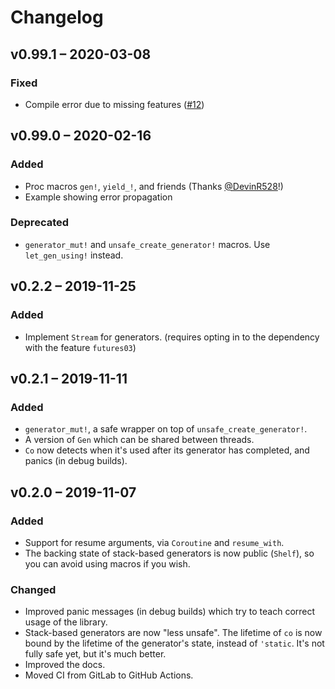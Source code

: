 # Changelog

## v0.99.1 – 2020-03-08

### Fixed

- Compile error due to missing features ([#12](https://github.com/whatisaphone/genawaiter/issues/12))

## v0.99.0 – 2020-02-16

### Added

- Proc macros `gen!`, `yield_!`, and friends (Thanks [@DevinR528](https://github.com/DevinR528)!)
- Example showing error propagation

### Deprecated

- `generator_mut!` and `unsafe_create_generator!` macros. Use `let_gen_using!` instead.

## v0.2.2 – 2019-11-25

### Added

- Implement `Stream` for generators. (requires opting in to the dependency with the feature `futures03`)

## v0.2.1 – 2019-11-11

### Added

- `generator_mut!`, a safe wrapper on top of `unsafe_create_generator!`.
- A version of `Gen` which can be shared between threads.
- `Co` now detects when it's used after its generator has completed, and panics (in debug builds).

## v0.2.0 – 2019-11-07

### Added

- Support for resume arguments, via `Coroutine` and `resume_with`.
- The backing state of stack-based generators is now public (`Shelf`), so you can avoid using macros if you wish.

### Changed

- Improved panic messages (in debug builds) which try to teach correct usage of the library.
- Stack-based generators are now "less unsafe". The lifetime of `co` is now bound by the lifetime of the generator's state, instead of `'static`. It's not fully safe yet, but it's much better.
- Improved the docs.
- Moved CI from GitLab to GitHub Actions.
